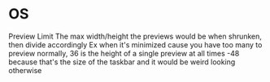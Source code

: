 # OS

Preview Limit
The max width/height the previews would be when shrunken, then divide accordingly
Ex when it's minimized cause you have too many to preview normally, 36 is the height of a single preview at all times
-48 because that's the size of the taskbar and it would be weird looking otherwise
